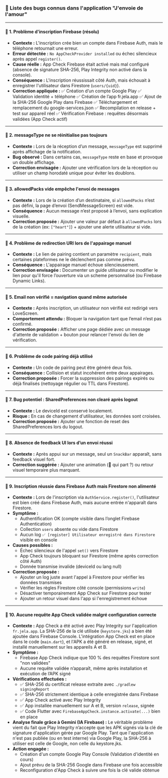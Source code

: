 ### 📛 Liste des bugs connus dans l'application "J'envoie de l'amour"

---

#### 🐞 1. Problème d'inscription Firebase (résolu)
- **Contexte :** L'inscription crée bien un compte dans Firebase Auth, mais le téléphone retournait une erreur.
- **Erreur détectée :** `No AppCheckProvider installed` ou échec silencieux après appel `register()`.
- **Cause réelle :** App Check Firebase était activé mais mal configuré (absence de signature SHA-256, Play Integrity non activé dans la console).
- **Conséquence :** L'inscription réussissait côté Auth, mais échouait à enregistrer l'utilisateur dans Firestore (`users/{uid}`).
- **Correction appliquée :**
✅ Création d’un compte Google Play
✅ Validation identité + téléphone
✅ Création de l’app fr.jela.app
✅ Ajout de la SHA-256 Google Play dans Firebase
✅ Téléchargement et remplacement du google-services.json
✅ Recompilation en release + test sur appareil réel
✅ Vérification Firebase : requêtes désormais validées (App Check actif)

---

#### 🐞 2. messageType ne se réinitialise pas toujours
- **Contexte :** Lors de la réception d’un message, `messageType` est supprimé après affichage de la notification.
- **Bug observé :** Dans certains cas, `messageType` reste en base et provoque un double affichage.
- **Correction envisagée :** Ajouter une vérification lors de la réception ou utiliser un champ horodaté unique pour éviter les doublons.

---

#### 🐞 3. allowedPacks vide empêche l'envoi de messages
- **Contexte :** Lors de la création d’un destinataire, si `allowedPacks` n’est pas défini, la page d’envoi (SendMessageScreen) est vide.
- **Conséquence :** Aucun message n’est proposé à l’envoi, sans explication visuelle.
- **Correction proposée :** Ajouter une valeur par défaut à `allowedPacks` lors de la création (ex: `["heart"]`) + ajouter une alerte utilisateur si vide.

---

#### 🐞 4. Problème de redirection URI lors de l'appairage manuel
- **Contexte :** Le lien de pairing contient un paramètre `recipient`, mais certaines plateformes ne le déclenchent pas comme prévu.
- **Conséquence :** L'appairage manuel échoue silencieusement.
- **Correction envisagée :** Documenter un guide utilisateur ou modifier le lien pour qu'il force l’ouverture via un scheme personnalisé (ou Firebase Dynamic Links).

---

#### 🐞 5. Email non vérifié = navigation quand même autorisée
- **Contexte :** Après inscription, un utilisateur non vérifié est redirigé vers LoveScreen.
- **Comportement attendu :** Bloquer la navigation tant que l’email n’est pas confirmé.
- **Correction proposée :** Afficher une page dédiée avec un message d'attente de validation + bouton pour relancer l'envoi du lien de vérification.

---

#### 🐞 6. Problème de code pairing déjà utilisé
- **Contexte :** Un code de pairing peut être généré deux fois.
- **Conséquence :** Collision et statut incohérent entre deux appairages.
- **Correction proposée :** Forcer la suppression des pairings expirés ou déjà finalisés (nettoyage régulier ou TTL dans Firestore).

---

#### 🐞 7. Bug potentiel : SharedPreferences non clearé après logout
- **Contexte :** Le deviceId est conservé localement.
- **Risque :** En cas de changement d'utilisateur, les données sont croisées.
- **Correction proposée :** Ajouter une fonction de reset des SharedPreferences lors du logout.

---

#### 🐞 8. Absence de feedback UI lors d’un envoi réussi
- **Contexte :** Après appui sur un message, seul un `SnackBar` apparaît, sans feedback visuel fort.
- **Correction suggérée :** Ajouter une animation (💌 qui part ?) ou retour visuel temporaire plus marquant.

---

#### 🐞 9. Inscription réussie dans Firebase Auth mais Firestore non alimenté
- **Contexte :** Lors de l'inscription via `AuthService.register()`, l'utilisateur est bien créé dans Firebase Auth, mais aucune entrée n'apparaît dans Firestore.
- **Symptôme :**  
  - Authentification OK (compte visible dans l’onglet Firebase Authentication)  
  - Collection `users` absente ou vide dans Firestore  
  - Aucun log `✅ [register] Utilisateur enregistré dans Firestore` visible en console
- **Causes possibles :**  
  - Échec silencieux de l'appel `set()` vers Firestore  
  - App Check toujours bloquant sur Firestore (même après correction côté Auth)  
  - Donnée transmise invalide (deviceId ou lang null)
- **Correction proposée :**  
  - Ajouter un log juste avant l'appel à Firestore pour vérifier les données transmises  
  - Vérifier les règles Firestore côté console (permissions `write`)  
  - Désactiver temporairement App Check sur Firestore pour tester  
  - Ajouter un retour visuel dans l'app si l'enregistrement échoue

---

#### 🐞 10. Aucune requête App Check validée malgré configuration correcte

- **Contexte :** App Check a été activé avec Play Integrity sur l'application `fr.jela.app`. La SHA-256 de la clé utilisée (`keystore.jks`) a bien été ajoutée dans Firebase Console. L'intégration App Check est en place dans le code (`main.dart`), et l'APK a été généré en release, signé, et installé manuellement sur les appareils A et B.
- **Symptôme :**
  - Firebase App Check indique que 100 % des requêtes Firestore sont "non validées"
  - Aucune requête validée n’apparaît, même après installation et exécution de l’APK signé
- **Vérifications effectuées :**
  - ✅ SHA-256 du certificat release extraite avec `./gradlew signingReport`
  - ✅ SHA-256 strictement identique à celle enregistrée dans Firebase
  - ✅ App Check activé avec Play Integrity
  - ✅ App installée manuellement sur A et B, version `release`, signée
  - ✅ Code Flutter avec `FirebaseAppCheck.instance.activate(...)` bien en place
- **Analyse finale grâce à Gemini (IA Firebase) :** Le véritable problème vient du fait que Play Integrity n’accepte que les APK signés via la clé de signature d'application gérée par Google Play. Tant que l'application n'est pas publiée (ou en test interne) via Google Play, la SHA-256 à utiliser est celle de Google, non celle du keystore.jks.
- **Action engagée :** 
  - Création d'un compte Google Play Console (Validation d'identité en cours)
  - Ajout prévu de la SHA-256 Google dans Firebase une fois accessible
  - Reconfiguration d'App Check à suivre une fois la clé valide obtenue
